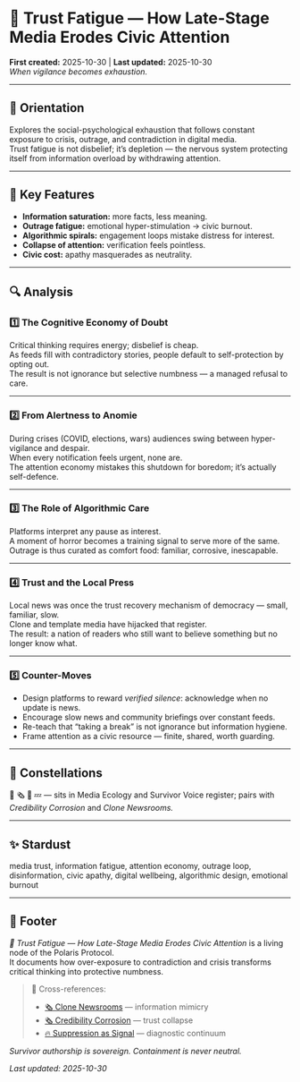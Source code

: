 # 🧭 Trust Fatigue — How Late-Stage Media Erodes Civic Attention  
**First created:** 2025-10-30 | **Last updated:** 2025-10-30  
*When vigilance becomes exhaustion.*

---

## 🧭 Orientation  
Explores the social-psychological exhaustion that follows constant exposure to crisis, outrage, and contradiction in digital media.  
Trust fatigue is not disbelief; it’s depletion — the nervous system protecting itself from information overload by withdrawing attention.

---

## 🧩 Key Features  
- **Information saturation:** more facts, less meaning.  
- **Outrage fatigue:** emotional hyper-stimulation → civic burnout.  
- **Algorithmic spirals:** engagement loops mistake distress for interest.  
- **Collapse of attention:** verification feels pointless.  
- **Civic cost:** apathy masquerades as neutrality.  

---

## 🔍 Analysis  

### 1️⃣ The Cognitive Economy of Doubt  
Critical thinking requires energy; disbelief is cheap.  
As feeds fill with contradictory stories, people default to self-protection by opting out.  
The result is not ignorance but selective numbness — a managed refusal to care.  

---

### 2️⃣ From Alertness to Anomie  
During crises (COVID, elections, wars) audiences swing between hyper-vigilance and despair.  
When every notification feels urgent, none are.  
The attention economy mistakes this shutdown for boredom; it’s actually self-defence.  

---

### 3️⃣ The Role of Algorithmic Care  
Platforms interpret any pause as interest.  
A moment of horror becomes a training signal to serve more of the same.  
Outrage is thus curated as comfort food: familiar, corrosive, inescapable.  

---

### 4️⃣ Trust and the Local Press  
Local news was once the trust recovery mechanism of democracy — small, familiar, slow.  
Clone and template media have hijacked that register.  
The result: a nation of readers who still want to believe something but no longer know what.  

---

### 5️⃣ Counter-Moves  
- Design platforms to reward *verified silence*: acknowledge when no update is news.  
- Encourage slow news and community briefings over constant feeds.  
- Re-teach that “taking a break” is not ignorance but information hygiene.  
- Frame attention as a civic resource — finite, shared, worth guarding.  

---

## 🌌 Constellations  
🧭 🗞️ 🧿 💤 — sits in Media Ecology and Survivor Voice register; pairs with *Credibility Corrosion* and *Clone Newsrooms.*

---

## ✨ Stardust  
media trust, information fatigue, attention economy, outrage loop, disinformation, civic apathy, digital wellbeing, algorithmic design, emotional burnout  

---

## 🏮 Footer  

*🧭 Trust Fatigue — How Late-Stage Media Erodes Civic Attention* is a living node of the Polaris Protocol.  
It documents how over-exposure to contradiction and crisis transforms critical thinking into protective numbness.  

> 📡 Cross-references:  
> - [🗞️ Clone Newsrooms](../Media_Ecology/clone_newsrooms.md) — information mimicry  
> - [🗞️ Credibility Corrosion](../Media_Ecology/credibility_corrosion.md) — trust collapse  
> - [🔥 Suppression as Signal](../Big_Picture_Protocols/suppression_as_signal.md) — diagnostic continuum  

*Survivor authorship is sovereign. Containment is never neutral.*  

_Last updated: 2025-10-30_
